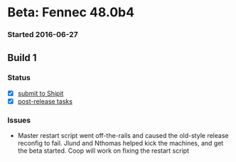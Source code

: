 # Beta: Fennec 48.0b4

### Started 2016-06-27

## Build 1

### Status
- [x] [submit to Shipit](https://wiki.mozilla.org/Release:Release_Automation_on_Mercurial:Starting_a_Release#Submit_to_Ship_It)
- [x] [post-release tasks](https://wiki.mozilla.org/Release:Release_Automation_on_Mercurial:Updates_through_Shipping#Post-release_tasks)

### Issues
- Master restart script went off-the-rails and caused the old-style release reconfig to fail. Jlund and Nthomas helped kick the machines, and get the beta started. Coop will work on fixing the restart script



